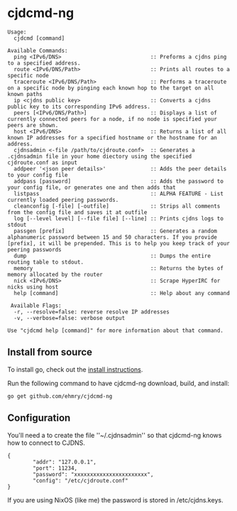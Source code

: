 cjdcmd-ng
======

```
Usage: 
  cjdcmd [command]

Available Commands: 
  ping <IPv6/DNS>                            :: Preforms a cjdns ping to a specified address.
  route <IPv6/DNS/Path>                      :: Prints all routes to a specific node
  traceroute <IPv6/DNS/Path>                 :: Performs a traceroute on a specific node by pinging each known hop to the target on all known paths
  ip <cjdns public key>                      :: Converts a cjdns public key to its corresponding IPv6 address.
  peers [<IPv6/DNS/Path>]                    :: Displays a list of currently connected peers for a node, if no node is specified your peers are shown.
  host <IPv6/DNS>                            :: Returns a list of all known IP addresses for a specified hostname or the hostname for an address.
  cjdnsadmin <-file /path/to/cjdroute.conf>  :: Generates a .cjdnsadmin file in your home diectory using the specified cjdroute.conf as input
  addpeer '<json peer details>'              :: Adds the peer details to your config file
  addpass [password]                         :: Adds the password to your config file, or generates one and then adds that
  listpass                                   :: ALPHA FEATURE - List currently loaded peering passwords.
  cleanconfig [-file] [-outfile]             :: Strips all comments from the config file and saves it at outfile
  log [--level level] [--file file] [--line] :: Prints cjdns logs to stdout
  passgen [prefix]                           :: Generates a random alphanumeric password between 15 and 50 characters. If you provide [prefix], it will be prepended. This is to help you keep track of your peering passwords
  dump                                       :: Dumps the entire routing table to stdout.
  memory                                     :: Returns the bytes of memory allocated by the router
  nick <IPv6/DNS>                            :: Scrape HyperIRC for nicks using host
  help [command]                             :: Help about any command

 Available Flags:
  -r, --resolve=false: reverse resolve IP addresses
  -v, --verbose=false: verbose output

Use "cjdcmd help [command]" for more information about that command.
```

## Install from source

To install go, check out the [install instructions](http://golang.org/doc/install).

Run the following command to have cjdcmd-ng download, build, and install:

    go get github.com/ehmry/cjdcmd-ng


## Configuration

You'll need a to create the file ''~/.cjdnsadmin'' so that cjdcmd-ng knows how
to connect to CJDNS.

```
{
        "addr": "127.0.0.1",
        "port": 11234,
        "password": "xxxxxxxxxxxxxxxxxxxxxxx",
        "config": "/etc/cjdroute.conf"
}
```

If you are using NixOS (like me) the password is stored in /etc/cjdns.keys.